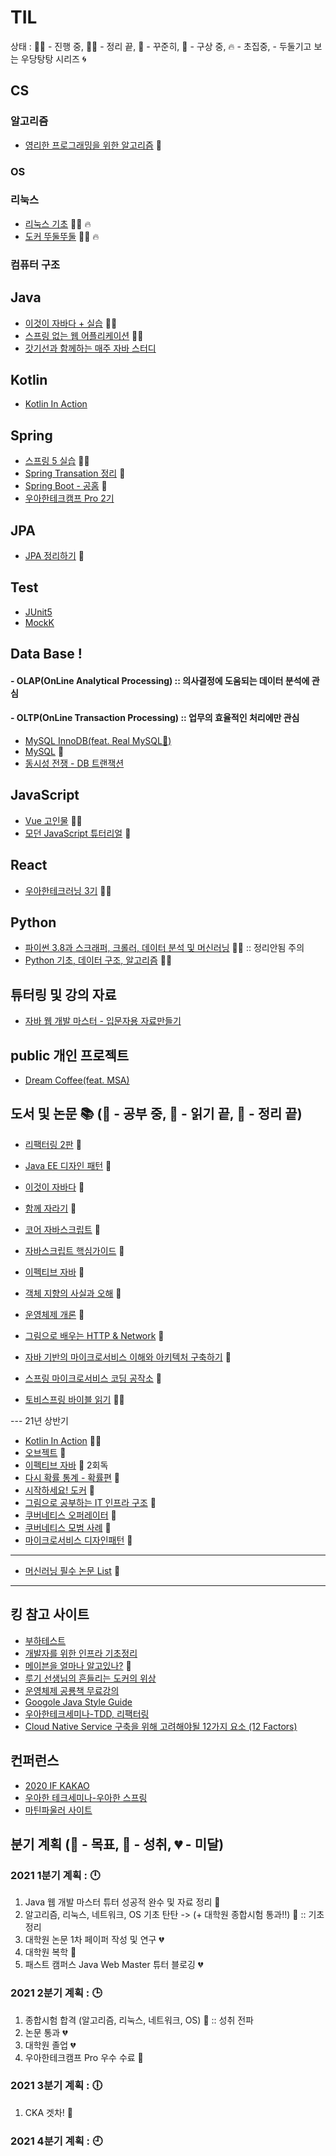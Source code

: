 # TIL
 상태 : :running_woman: - 진행 중, :woman_student: - 정리 끝, :green_book: - 꾸준히, :thought_balloon: - 구상 중, :fire: - 초집중, - 두둘기고 보는 우당탕탕 시리즈 :cyclone:

## CS
### 알고리즘
- [영리한 프로그래밍을 위한 알고리즘](https://github.com/accidentlywoo/TIL/tree/main/Clever-Algorithm) :green_book: 
### OS

### 리눅스
- [리눅스 기초](https://github.com/accidentlywoo/TIL/tree/main/Linux-basic) :running_woman: :fire:
- [도커 뚜둘뚜둘](https://github.com/accidentlywoo/TIL/tree/main/Docker-basic) :running_woman: :fire:
<!-- ### network
- [실무에서 주워 담는 네트워크](https://github.com/accidentlywoo/TIL/tree/main/network) :green_book:
- [백엔드라면! HTTP](https://github.com/accidentlywoo/TIL/tree/main/HTTP) :running_woman: :fire: -->

### 컴퓨터 구조
<!-- ### 암호학
- [Oauth2.0](https://github.com/accidentlywoo/TIL/tree/main/Oauth2.0)
- [JWT 정리]() :thought_balloon: -->

## Java 
- [이것이 자바다 + 실습](https://github.com/accidentlywoo/sec) :woman_student: 
- [스프링 없는 웹 어플리케이션](https://github.com/accidentlywoo/secsec) :woman_student: 
- [갓기선과 함께하는 매주 자바 스터디](https://github.com/accidentlywoo/TIL/tree/main/JavaStudy-WhiteShip)
 
## Kotlin 
- [Kotlin In Action](https://github.com/accidentlywoo/KotlinInAction)

## Spring
- [스프링 5 실습](https://github.com/accidentlywoo/secSpring) :woman_student:
- [Spring Transation 정리](https://github.com/accidentlywoo/TIL/tree/main/SpringTransaction) :thought_balloon:
- [Spring Boot - 공홈](https://docs.spring.io/spring-boot/docs/current/reference/htmlsingle/) :green_book:
- [우아한테크캠프 Pro 2기](https://github.com/accidentlywoo/WooTechPro)

## JPA
- [JPA 정리하기](https://github.com/accidentlywoo/TIL/tree/main/JPA-theorem) :green_book:
  
## Test
<!-- - [더 자바, 애플리케이션을 테스트하는 다양한 방법](https://github.com/accidentlywoo/HelloTesting) :running_woman: -->
- [JUnit5](https://github.com/accidentlywoo/HelloTesting)
- [MockK](https://github.com/accidentlywoo/TIL/tree/main/Mock)

<!-- ## DevOps -->
<!-- - [GCP - Qwiklabs](https://github.com/accidentlywoo/TIL/tree/main/Qwiklabs) :green_book:  
- [GCP - Container, Docker, Kubernetes, CD pipeline](https://github.com/accidentlywoo/TIL/tree/main/GCP-studyjam) :green_book:
- [도전! CKA - 공홈 + Udemy](https://github.com/accidentlywoo/TIL/tree/main/CKA) :running_woman: -->
<!-- - [시작하세요 도커 정리]() :green_book: -->
<!-- - [우당탕탕 도커 컴포즈로 로컬개발환경 구축하기]() :cyclone: -->

## Data Base ! 
#### - OLAP(OnLine Analytical Processing) :: 의사결정에 도움되는 데이터 분석에 관심
<!-- - [Presto](https://github.com/accidentlywoo/TIL/tree/main/Presto) :green_book:
- [Hive]() :thought_balloon: -->

#### - OLTP(OnLine Transaction Processing) :: 업무의 효율적인 처리에만 관심
- [MySQL InnoDB(feat. Real MySQL:open_book:)](./InnoDB/README.md)
- [MySQL](https://github.com/accidentlywoo/TIL/tree/main/MySQL) :thought_balloon:
- [동시성 전쟁 - DB 트랜잭션](./Concurrency/README.md)
    
## JavaScript
- [Vue 고인물](https://github.com/accidentlywoo/legacyVue) :woman_student:
- [모던 JavaScript 튜터리얼]() :thought_balloon:

## React
- [우아한테크러닝 3기](https://github.com/accidentlywoo/HelloReactive) :woman_student: 

<!-- ## NodeJS
- [Node.js - 공식 홈페이지 + @](https://github.com/accidentlywoo/HelloNodeJS) :green_book: -->

## Python
- [파이썬 3.8과 스크래퍼, 크롤러, 데이터 분석 및 머신러닝](https://github.com/accidentlywoo/python) :woman_student: :: 정리안됨 주의
- [Python 기초, 데이터 구조, 알고리즘](https://github.com/accidentlywoo/python_algorithm) :running_woman:

## 튜터링 및 강의 자료
- [자바 웹 개발 마스터 - 입문자용 자료만들기](https://github.com/accidentlywoo/TIL/tree/main/JavaWebStarter)

## public 개인 프로젝트
- [Dream Coffee(feat. MSA)](https://github.com/accidentlywoo/MSA-Gang)

## 도서 및 논문 :books: (:open_book: - 공부 중, :ledger: - 읽기 끝, :closed_book: - 정리 끝)
- [리팩터링 2판](https://github.com/accidentlywoo/HelloRefactoring) :thought_balloon:
- [Java EE 디자인 패턴](https://github.com/accidentlywoo/TIL/tree/book/JavaEEDesignPattern) :ledger:
- [이것이 자바다]() :ledger:
- [함께 자라기]() :ledger:
- [코어 자바스크립트]() :ledger:
- [자바스크립트 핵심가이드]() :ledger:
- [이펙티브 자바]() :ledger:
- [객체 지향의 사실과 오해]() :ledger:
- [운영체제 개론]() :closed_book:
- [그림으로 배우는 HTTP & Network]() :ledger:
- [자바 기반의 마이크로서비스 이해와 아키텍처 구축하기]() :ledger:
- [스프링 마이크로서비스 코딩 공작소]() :ledger:

- [토비스프링 바이블 읽기]() :open_book::fire:
  
--- 21년 상반기
- [Kotlin In Action]() :open_book::fire:
- [오브젝트]() :thought_balloon:
- [이펙티브 자바]() :thought_balloon: 2회독
- [다시 확률 통계 - 확률편]() :open_book:
- [시작하세요! 도커]() :open_book:
- [그림으로 공부하는 IT 인프라 구조]() :open_book:
- [쿠버네티스 오퍼레이터]() :thought_balloon:
- [쿠버네티스 모범 사례]() :thought_balloon:
- [마이크로서비스 디자인패턴]() :thought_balloon:

---

- [머신러닝 필수 논문 List](https://www.notion.so/c3b3474d18ef4304b23ea360367a5137?v=5d763ad5773f44eb950f49de7d7671bd) :green_book:

---

## 킹 참고 사이트
- [부하테스트](https://blog.imqa.io/siljeon-web-aeb-buha-teseuteu-1byeon/) 
- [개발자를 위한 인프라 기초정리](https://futurecreator.github.io/2018/11/09/it-infrastructure-basics/)
- [메이븐을 얼마나 알고있나?](https://github.com/accidentlywoo/TIL/tree/main/MavenQuiz) :green_book:  
- [루기 선생님의 흔들리는 도커의 위상](https://www.samsungsds.com/kr/insights/docker.html)
- [운영체제 공룡책 무료강의](https://www.inflearn.com/course/%EC%9A%B4%EC%98%81%EC%B2%B4%EC%A0%9C-%EA%B3%B5%EB%A3%A1%EC%B1%85-%EC%A0%84%EA%B3%B5%EA%B0%95%EC%9D%98#)
- [Googole Java Style Guide](https://google.github.io/styleguide/javaguide.html)
- [우아한테크세미나-TDD, 리팩터링](https://youngwonseo.github.io/tdd-refactoring/)
- [Cloud Native Service 구축을 위해 고려해야될 12가지 요소 (12 Factors)](https://12factor.net/ko/)
## 컨퍼런스
- [2020 IF KAKAO](https://if.kakao.com/session)
- [우아한 테크세미나-우아한 스프링](https://drive.google.com/file/d/10G1qCgdFrVXpxLUTgrSwp5ZMboXlfwmH/view)
- [마틴파울러 사이트](https://martinfowler.com/)

## 분기 계획 (:gem: - 목표, :dart: - 성취, :broken_heart: - 미달)
### 2021 1분기 계획 : :clock12:
  1. Java 웹 개발 마스터 튜터 성공적 완수 및 자료 정리 :dart:
  2. 알고리즘, 리눅스, 네트워크, OS 기초 탄탄 -> (+ 대학원 종합시험 통과!!) :gem: :: 기초 정리
  3. 대학원 논문 1차 페이퍼 작성 및 연구 :broken_heart:
  4. 대학원 복학 :dart:
  5. 패스트 캠퍼스 Java Web Master 튜터 블로깅 :broken_heart:

### 2021 2분기 계획 : :clock3:
  1. 종합시험 합격 (알고리즘, 리눅스, 네트워크, OS) :gem: :: 성취 전파
  2. 논문 통과 :broken_heart:
  3. 대학원 졸업 :broken_heart:
  4. 우아한테크캠프 Pro 우수 수료 :gem:

### 2021 3분기 계획 : :clock6:
  1. CKA 겟차! :gem:
   

### 2021 4분기 계획 : :clock9:
